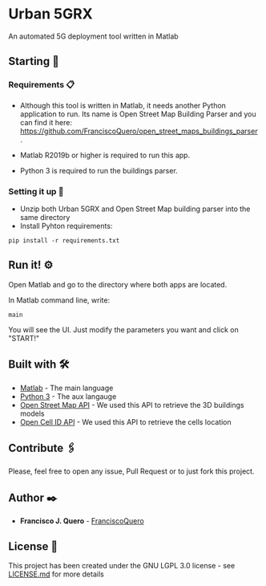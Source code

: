 # Urban 5GRX
An automated 5G deployment tool written in Matlab

## Starting 🚀


### Requirements 📋

 - Although this  tool is written in Matlab, it needs another Python application to run. Its name is Open Street Map Building Parser and you can find it here: https://github.com/FranciscoQuero/open_street_maps_buildings_parser .

 - Matlab R2019b or higher is required to run this app.
 - Python 3 is required to run the buildings parser.

### Setting it up 🔧

 - Unzip both Urban 5GRX and Open Street Map building parser into the same directory
 - Install Pyhton requirements:

```
pip install -r requirements.txt
```

## Run it! ⚙️

Open Matlab and go to the directory where both apps are located.

In Matlab command line, write:


```
main
```

You will see the UI. Just modify the parameters you want and click on "START!"



## Built with 🛠️

* [Matlab](https://www.mathworks.com/products/matlab.html) - The main language
* [Python 3](https://www.python.org/downloads/) - The aux langauge
* [Open Street Map API](https://wiki.openstreetmap.org/wiki/API_v0.6) - We used this API to retrieve the 3D buildings models
* [Open Cell ID API](http://wiki.opencellid.org/wiki/Main_Page) - We used this API to retrieve the cells location

## Contribute 🖇️
Please, feel free to open any issue, Pull Request or to just fork this project.

## Author ✒️

* **Francisco J. Quero** - [FranciscoQuero](https://github.com/FranciscoQuero)

## License 📄

This project has been created under the GNU LGPL 3.0 license - see [LICENSE.md](LICENSE.md) for more details

